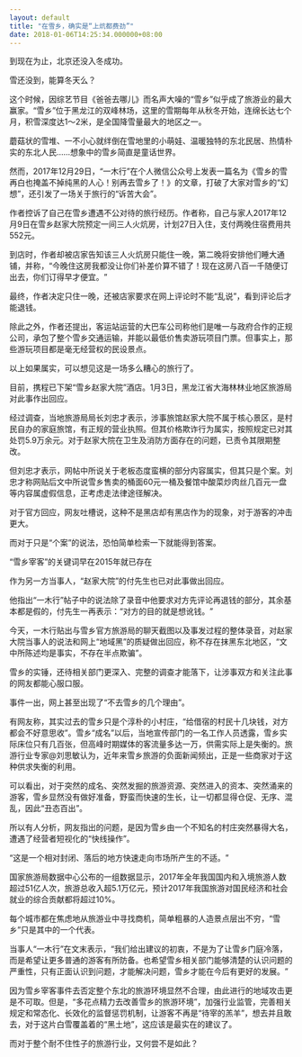 ```yaml
---
layout: default
title: "在雪乡，确实是“上炕都费劲”"
date: 2018-01-06T14:25:34.000000+08:00
---
```


到现在为止，北京还没入冬成功。

雪还没到，能算冬天么？

这个时候，因综艺节目《爸爸去哪儿》而名声大噪的‌‌“雪乡‌‌”似乎成了旅游业的最大赢家。‌‌“雪乡‌‌”位于黑龙江的双峰林场，这里的雪期每年从秋冬开始，连绵长达七个月，积雪深度达1～2米，是全国降雪量最大的地区之一。

蘑菇状的雪堆、一不小心就绊倒在雪地里的小萌娃、温暖独特的东北民居、热情朴实的东北人民……想象中的雪乡简直是童话世界。

然而，2017年12月29日，‌‌“一木行‌‌”在个人微信公众号上发表一篇名为《雪乡的雪再白也掩盖不掉纯黑的人心！别再去雪乡了！》的文章，打破了大家对雪乡的‌‌“幻想‌‌”，还引发了一场关于旅行的‌‌“诉苦大会‌‌”。

作者控诉了自己在雪乡遭遇不公对待的旅行经历。作者称，自己与家人2017年12月9日在雪乡赵家大院预定一间三人火炕房，计划27日入住，支付两晚住宿费用共552元。

到店时，作者却被店家告知该三人火炕房只能住一晚，第二晚将安排他们睡大通铺，并称，‌‌“今晚住这房我都没让你们补差价算不错了！现在这房八百一千随便订出去，你们订得早才便宜。‌‌”

最终，作者决定只住一晚，还被店家要求在网上评论时不能‌‌“乱说‌‌”，看到评论后才能退钱。

除此之外，作者还提出，客运站运营的大巴车公司称他们是唯一与政府合作的正规公司，承包了整个雪乡交通运输，并能以最低价售卖游玩项目门票。但事实上，那些游玩项目都是毫无经营权的民设景点。

以上如果属实，可以想见这是一场多么糟心的旅行了。

目前，携程已下架‌‌“雪乡赵家大院‌‌”酒店。1月3日，黑龙江省大海林林业地区旅游局对此事作出回应。

经过调查，当地旅游局局长刘忠才表示，涉事旅馆赵家大院不属于核心景区，是村民自办的家庭旅馆，有正规的营业执照。但其价格欺诈行为属实，按照规定已对其处罚5.9万余元。对于赵家大院在卫生及消防方面存在的问题，已责令其限期整改。

但刘忠才表示，网帖中所说关于老板态度蛮横的部分内容属实，但其只是个案。刘忠才称网贴后文中所说雪乡售卖的桶面60元一桶及餐馆中酸菜炒肉丝几百元一盘等内容属虚假信息，正考虑走法律途径解决。

对于官方回应，网友吐槽说，这种不是黑店却有黑店作为的现象，对于游客的冲击更大。

而对于只是‌‌“个案‌‌”的说法，恐怕简单检索一下就能得到答案。


‌‌“雪乡宰客‌‌”的关键词早在2015年就已存在

作为另一方当事人，‌‌“赵家大院‌‌”的付先生也已对此事做出回应。

他指出‌‌“一木行‌‌”帖子中的说法除了录音中他要求对方先评论再退钱的部分，其余基本都是假的，付先生一再表示：‌‌“对方的目的就是想讹钱。‌‌”

今天，一木行贴出与雪乡官方旅游局的聊天截图以及事发过程的整体录音，对赵家大院当事人的说法和网上‌‌“地域黑‌‌”的质疑做出回应，称不存在抹黑东北地区，‌‌“文中所陈述均是事实，不存在半点欺骗‌‌”。

雪乡的实锤，还待相关部门更深入、完整的调查才能落下，让涉事双方和关注此事的网友都能心服口服。

事件一出，网上甚至出现了‌‌“不去雪乡的几个理由‌‌”。

有网友称，其实过去的雪乡只是个淳朴的小村庄，‌‌“给借宿的村民十几块钱，对方都会不好意思收‌‌”。雪乡‌‌“成名‌‌”以后，当地宣传部门的一名工作人员透露，雪乡实际床位只有几百张，但高峰时期媒体的客流量多达一万，供需实际上是失衡的。旅游行业专家@刘思敏认为，近年来雪乡旅游的负面新闻频出，正是一些商家对于这种供求失衡的利用。

可以看出，对于突然的成名、突然发掘的旅游资源、突然进入的资本、突然涌来的游客，雪乡显然没有做好准备，野蛮而快速的生长，让一切都显得仓促、无序、混乱，因此‌‌“丑态百出‌‌”。

所以有人分析，网友指出的问题，是因为雪乡由一个不知名的村庄突然暴得大名，遭遇了经营者短视化的‌‌“快线操作‌‌”。

‌‌“这是一个相对封闭、落后的地方快速走向市场所产生的不适。‌‌”

国家旅游局数据中心公布的一组数据显示，2017年全年我国国内和入境旅游人数超过51亿人次，旅游总收入超5.1万亿元，预计2017年我国旅游对国民经济和社会就业的综合贡献都将超过10%。

每个城市都在焦虑地从旅游业中寻找商机，简单粗暴的人造景点层出不穷，‌‌“雪乡‌‌”只是其中的一个代表。

当事人‌‌“一木行‌‌”在文末表示，‌‌“我们给出建议的初衷，不是为了让雪乡门庭冷落，而是希望让更多普通的游客有所防备。也希望雪乡相关部门能够清楚的认识问题的严重性，只有正面认识到问题，才能解决问题，雪乡才能在今后有更好的发展。‌‌”

因为雪乡宰客事件去否定整个东北的旅游环境显然不合理，由此进行的地域攻击更是不可取。但是，‌‌“多花点精力去改善雪乡的旅游环境‌‌”，加强行业监管，完善相关规定和常态化、长效化的监督惩罚机制，让游客不再是‌‌“待宰的羔羊‌‌”，想去并且敢去，对于这片白雪覆盖着的‌‌“黑土地‌‌”，这应该是最实在的建议了。

而对于整个耐不住性子的旅游行业，又何尝不是如此？

